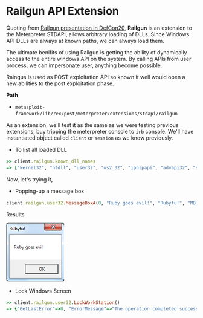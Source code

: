 # Railgun API Extension
Quoting from [Railgun presentation in DefCon20](https://www.defcon.org/images/defcon-20/dc-20-presentations/Maloney/DEFCON-20-Maloney-Railgun.pdf), **Railgun** is an extension to the Meterpreter STDAPI, allows arbitrary loading of DLLs. Since Windows API DLLs are always at known paths, we can always load them.

The ultimate benifits of using Railgun is getting the ability of dynamically access to the entire windows API on the system. By calling APIs from user process, we can impersonate user, anything become possible. 

Raingus is used as POST exploitation API so known it well would open a new abilities to the post exploitation phase. 


**Path**
- `metasploit-framework/lib/rex/post/meterpreter/extensions/stdapi/railgun`


As an extension, we'll test it as the same as we were testing previous extensions, buy tripping the meterpreter console to `irb` console. We'll have instantiated object called `client` or `session` as we know previously.

- To list all loaded DLL
```ruby
>> client.railgun.known_dll_names
=> ["kernel32", "ntdll", "user32", "ws2_32", "iphlpapi", "advapi32", "shell32", "netapi32", "crypt32", "wlanapi", "wldap32", "version", "psapi"]
```


Now, let's trying it,

- Popping-up a message box
```ruby
client.railgun.user32.MessageBoxA(0, "Ruby goes evil!", "Rubyfu!", "MB_OK")
```

Results

![](msf_meter_railgun1.png)


- Lock Windows Screen
```ruby
>> client.railgun.user32.LockWorkStation()
=> {"GetLastError"=>0, "ErrorMessage"=>"The operation completed successfully.", "return"=>true}
```

